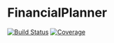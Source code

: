 # FinancialPlanner

[![Build Status](https://github.com/Msz13/FinancialPlanner.jl/actions/workflows/CI.yml/badge.svg?branch=master)](https://github.com/Msz13/FinancialPlanner.jl/actions/workflows/CI.yml?query=branch%3Amaster)
[![Coverage](https://codecov.io/gh/Msz13/FinancialPlanner.jl/branch/master/graph/badge.svg)](https://codecov.io/gh/Msz13/FinancialPlanner.jl)
